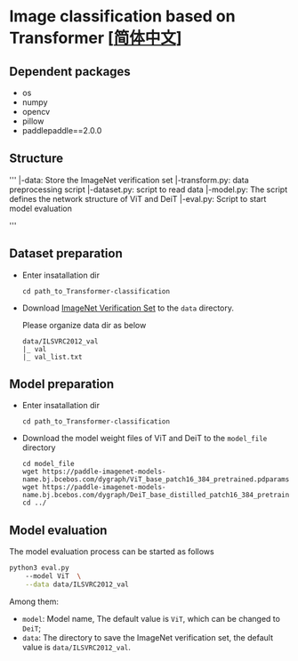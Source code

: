 # Image classification based on Transformer [[简体中文](./README.md)]

## Dependent packages
- os
- numpy
- opencv
- pillow
- paddlepaddle==2.0.0

## Structure
'''
|-data: Store the ImageNet verification set
|-transform.py: data preprocessing script
|-dataset.py: script to read data
|-model.py: The script defines the network structure of ViT and DeiT
|-eval.py: Script to start model evaluation

'''

## Dataset preparation
- Enter insatallation dir

  ```
  cd path_to_Transformer-classification
  ```

- Download [ImageNet Verification Set](https://aistudio.baidu.com/aistudio/datasetdetail/93561) to the `data` directory.

  Please organize data dir as below

  ```
  data/ILSVRC2012_val
  |_ val
  |_ val_list.txt
  ```

## Model preparation

- Enter insatallation dir

  ```
  cd path_to_Transformer-classification
  ```

- Download the model weight files of ViT and DeiT to the `model_file` directory

  ```
  cd model_file
  wget https://paddle-imagenet-models-name.bj.bcebos.com/dygraph/ViT_base_patch16_384_pretrained.pdparams
  wget https://paddle-imagenet-models-name.bj.bcebos.com/dygraph/DeiT_base_distilled_patch16_384_pretrained.pdparams
  cd ../
  ```

## Model evaluation

The model evaluation process can be started as follows

```bash
python3 eval.py 
    --model ViT  \
    --data data/ILSVRC2012_val
```

Among them:

+ `model`: Model name, The default value is `ViT`, which can be changed to `DeiT`;
+ `data`: The directory to save the ImageNet verification set, the default value is `data/ILSVRC2012_val`.

